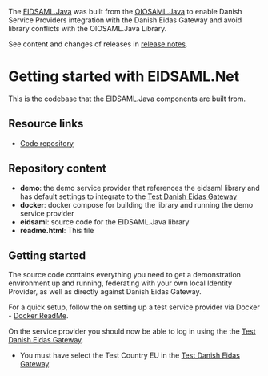The [EIDSAML.Java](https://github.com/digst/eIDASSAML.java) was built from the [OIOSAML.Java](https://github.com/digst/OIOSAML.Java) to enable Danish Service Providers integration with the Danish Eidas Gateway and avoid library conflicts with the OIOSAML.Java Library.

See content and changes of releases in [release notes](RELEASE_NOTES.md).

# Getting started with EIDSAML.Net

This is the codebase that the EIDSAML.Java components are built from.

## Resource links

*   [Code repository](hhttps://github.com/digst/eIDASSAML.java)

## Repository content

*   **demo**: the demo service provider that references the eidsaml library and has default settings to integrate to the [Test Danish Eidas Gateway](https://eidasconnector.test.eid.digst.dk/)
*   **docker**: docker compose for building the library and running the demo service provider
*   **eidsaml**: source code for the EIDSAML.Java library
*   **readme.html**: This file

## Getting started

The source code contains everything you need to get a demonstration environment up and running, federating with your own local Identity Provider, as well as directly against Danish Eidas Gateway.

For a quick setup, follow the on setting up a test service provider via Docker - [Docker ReadMe](docker/README.md).

On the service provider you should now be able to log in using the the [Test Danish Eidas Gateway](https://eidasconnector.test.eid.digst.dk/).
* You must have select the Test Country EU in the [Test Danish Eidas Gateway](https://eidasconnector.test.eid.digst.dk/).

